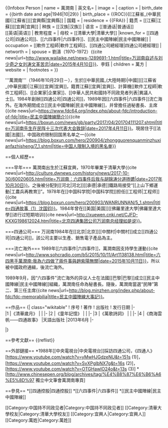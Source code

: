 {{Infobox Person
| name =  萬潤南
| 英文名= 
| image =
| caption =
| birth_date = {{birth date and age|1946|10|29}}
| birth_place = {{ROC}}[[江蘇省_(中華民國)|江蘇省]][[宜興縣|宜興縣]]
| 国籍       =
| residence        = {{FRA}}
| 籍贯       = [[江蘇|江蘇]][[宜興|宜興]]
| 种族       = [[汉族|汉族]]
| 语言       = [[普通话|普通话]]<br>[[英语|英语]]
| 教育程度   = 
| 母校 =  [[清華大學|清華大學]]
|known_for = [[四通公司|四通公司]]、[[六四事件|六四事件]]、[[民主中國陣線|民主中國陣線]]
| occupation = [[軟件工程師|軟件工程師]]、[[四通公司總經理|四通公司總經理]]
| networth = 
| spouse = 劉濤（1970-1972）<ref>{{cite news|url=http://www.wailaike.net/news-1289691-1.html|title=万润南自述与刘少奇之女刘涛文革苦恋|date=2015年4月10日}}</ref>、李鈺
| children       = 萬方
| website = 
| footnotes =
}}


'''萬潤南'''（1946年10月29日－），生於[[中華民國_(大陸時期)|中國]][[江蘇省_(中華民國)|江蘇]][[宜興|宜興]]，籍貫江蘇[[宜興|宜興]]、計算機[[軟件工程師|軟件工程師]]、[[企業家|企業家]]、[[中華人民共和國持不同政見者列表|異議人士]]。1984年創辦[[四通公司|四通公司]]，1989年因[[六四事件|六四事件]]流亡海外。在海外期間成立[[民主中國陣線|民主中國陣線]]，并曾擔任過秘書長、主席<ref>{{cite news|url=https://www.fdc64.org/index.php/about-fdc/introduction-of-fdc|title=民主中國陣線簡介}}</ref><ref>{{cite news|url=https://boxun.com/news/gb/party/2017/04/201704111207.shtml|title=万润南先生在民阵十三次代表大会致辞|date=2017年4月11日}}</ref>。現居住于[[法國|法國]]，中国政府限制回国黑名单之一<ref>{{cite news|url=https://blog.boxun.com/hero/200904/zhongguorenquanminzhuxianfazhisheng/7_1.shtml|title=中国人限制入境的黑名单}}</ref>

==個人經歷==

===早年===
萬潤南出生於江蘇宜興，1970年畢業于清華大學<ref>{{cite news|url=http://culture.dwnews.com/history/news/2017-10-30/60020605.html|title=万润南：六四事件后我与胡锦涛分道扬镳|date=2017年10月30日}}</ref>。之後被分配到[[河北|河北]][[承德|承德]]鐵路局接受“[[上山下鄉運動|工農兵再教育]]”。1978年在[[中国科学院|中国科学院]]担任[[工程师|工程师]]<ref>{{cite news|url=https://blog.boxun.com/hero/200903/WANRUNNAN/5_1.shtml|title=四通故事（1）沈国钧}}</ref>。1984年曾在[[美国|美国]][[佛羅里達大學|佛羅里達大學]]进行过短期培训<ref>{{cite news|url=http://xuewen.cnki.net/CJFD-KXXG198612024.html|title=北京四通集团公司万润南总经理如是说}}</ref>。

===四通公司===
万润南1984年在[[北京|北京]][[中關村|中關村]]成立[[四通公司|四通公司]]，該公司主要以生產、銷售電子產品為主。

===流亡海外===
1989年[[六四事件|六四事件]]，萬潤南因支持學生運動<ref>{{cite news|url=http://www.sohcradio.com/b5/2015/10/11/Art1138138.html|title=六四黑手萬潤南:我為六四做了兩件事與趙紫陽無關|date=2015年10月11日}}</ref>，所以被中國政府通緝，後流亡海外。

1989年9月，因“六四事件”流亡海外的异议人士在法國[[巴黎|巴黎]]成立[[民主中國陣線|民主中國陣線]]組織，萬潤南任命為秘書長。隨後，萬潤南當選“民陣”第二、第三任主席<ref>{{cite news|url=http://blog.minzhen.org/index.php/about-fdc/fdc-memorabilia|title=民主中國陣線大事記}}</ref>。

==作品==
{| class="wikitable"
! 序号 
! 著作
! 出版社
! 发行日期
|-  
|1
|《清華歲月》
|
|
|-
|2
|《童年記憶》
|
|
|-
|3
|《萬歌詩詞》
|
|
|-
|4
|《商海雲帆——四通故事》
|天語出版社
|2013年6月
|-

|}

==參考文獻==
{{reflist}}

==外部鏈接==
*1988年[[中央電視台|中央電視台]]採訪四通公司，《四通人》[https://www.youtube.com/watch?v=yMwHJGdzeNU&t=151s (1)]，[https://www.youtube.com/watch?v=SvXPgIbNX7g&t=16s  (2)]，[https://www.youtube.com/watch?v=OTGHawIO24o&t=13s (3)]
*[http://www.chinesepen.org/blog/archives/tag/%E4%B8%87%E6%B6%A6%E5%8D%97 獨立中文筆會萬潤南專頁]

==參見==
*[[四通控股|四通控股]]
*[[六四事件|六四事件]]
*[[民主中國陣線|民主中國陣線]]

[[Category:中国持不同政见者|Category:中国持不同政见者]]
[[Category:清華大學校友|Category:清華大學校友]]
[[Category:宜興人|Category:宜興人]]
[[Category:萬姓|Category:萬姓]]